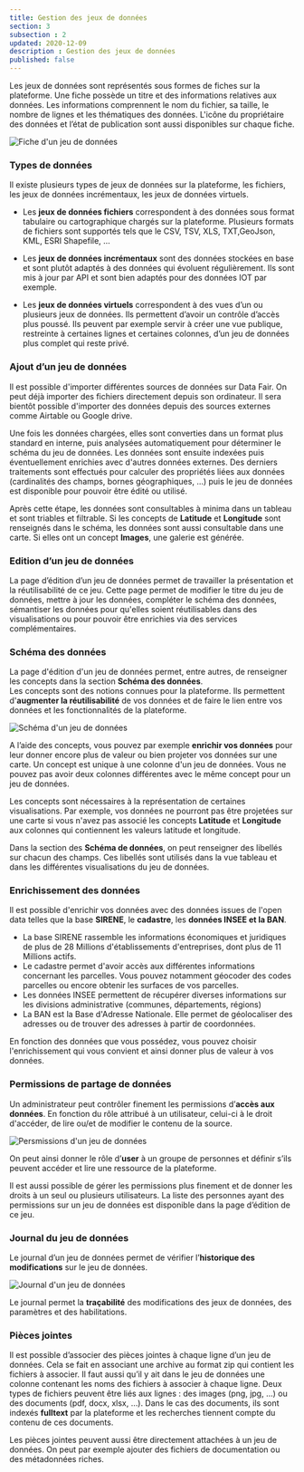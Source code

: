 ```yaml
---
title: Gestion des jeux de données
section: 3
subsection : 2
updated: 2020-12-09
description : Gestion des jeux de données
published: false
---
```


Les jeux de données sont représentés sous formes de fiches sur la plateforme. Une fiche possède un titre et des informations relatives aux données. Les informations comprennent le nom du fichier, sa taille, le nombre de lignes et les thématiques des données. L'icône du propriétaire des données et l’état de publication sont aussi disponibles sur chaque fiche.

![Fiche d'un jeu de données](./images/functional-presentation/jeu-2.jpg)

### Types de données

Il existe plusieurs types de jeux de données sur la plateforme, les fichiers, les jeux de données incrémentaux, les jeux de données virtuels.

* Les **jeux de données fichiers** correspondent à des données sous format tabulaire ou cartographique chargés sur la plateforme. Plusieurs formats de fichiers sont supportés tels que le CSV, TSV, XLS, TXT,GeoJson, KML, ESRI Shapefile, …

* Les **jeux de données incrémentaux** sont des données stockées en base et sont plutôt adaptés à des données qui évoluent régulièrement. Ils sont mis à jour par API et sont bien adaptés pour des données IOT par exemple.

* Les **jeux de données virtuels** correspondent à des vues d’un ou plusieurs jeux de données. Ils permettent d’avoir un contrôle d’accès plus poussé. Ils peuvent par exemple servir à créer une vue publique, restreinte à certaines lignes et certaines colonnes, d’un jeu de données plus complet qui reste privé.

### Ajout d’un jeu de données
Il est possible d'importer différentes sources de données sur Data Fair. On peut déjà importer des fichiers directement depuis son ordinateur. Il sera bientôt possible d'importer des données depuis des sources externes comme Airtable ou Google drive.

Une fois les données chargées, elles sont converties dans un format plus standard en interne, puis analysées automatiquement pour déterminer le schéma du jeu de données. Les données sont ensuite indexées puis éventuellement enrichies avec d'autres données externes. Des derniers traitements sont effectués pour calculer des propriétés liées aux données (cardinalités des champs, bornes géographiques, ...) puis le jeu de données est disponible pour pouvoir être édité ou utilisé.

Après cette étape, les données sont consultables à minima dans un tableau et sont triables et filtrable. Si les concepts de **Latitude** et **Longitude** sont renseignés dans le schéma, les données sont aussi consultable dans une carte. Si elles ont un concept **Images**, une galerie est générée.

### Edition d’un jeu de données

La page d’édition d’un jeu de données permet de travailler la présentation et la réutilisabilité de ce jeu. Cette page permet de modifier le titre du jeu de données, mettre à jour les données, compléter le schéma des données, sémantiser les données pour qu'elles soient réutilisables dans des visualisations ou pour pouvoir être enrichies via des services complémentaires.

### Schéma des données

La page d'édition d'un jeu de données permet, entre autres, de renseigner les concepts dans la section **Schéma des données**.  
Les concepts sont des notions connues pour la plateforme. Ils permettent d'**augmenter la réutilisabilité** de vos données et de faire le lien entre vos données et les fonctionnalités de la plateforme.

![Schéma d'un jeu de données](./images/functional-presentation/schema.jpg)


A l’aide des concepts, vous pouvez par exemple **enrichir vos données** pour leur donner encore plus de valeur ou bien projeter vos données sur une carte.
Un concept est unique à une colonne d'un jeu de données. Vous ne pouvez pas avoir deux colonnes différentes avec le même concept pour un jeu de données.

Les concepts sont nécessaires à la représentation de certaines visualisations. Par exemple, vos données ne pourront pas être projetées sur une carte si vous n'avez pas associé les concepts **Latitude** et **Longitude** aux colonnes qui contiennent les valeurs latitude et longitude.

Dans la section des **Schéma de données**, on peut renseigner des libellés sur chacun des champs. Ces libellés sont utilisés dans la vue tableau et dans les différentes visualisations du jeu de données.

### Enrichissement des données

Il est possible d'enrichir vos données avec des données issues de l'open data telles que la base **SIRENE**, le **cadastre**, les **données INSEE et la BAN**.  
* La base SIRENE rassemble les informations économiques et juridiques de plus de 28 Millions d'établissements d'entreprises, dont plus de 11 Millions actifs.
* Le cadastre permet d'avoir accès aux différentes informations concernant les parcelles. Vous pouvez notamment géocoder des codes parcelles ou encore obtenir les surfaces de vos parcelles.
* Les données INSEE permettent de récupérer diverses informations sur les divisions administrative (communes, départements, régions)
* La BAN est la Base d'Adresse Nationale. Elle permet de géolocaliser des adresses ou de trouver des adresses à partir de coordonnées.

En fonction des données que vous possédez, vous pouvez choisir l'enrichissement qui vous convient et ainsi donner plus de valeur à vos données.

### Permissions de partage de données

Un administrateur peut contrôler finement les permissions d’**accès aux données**. En fonction du rôle attribué à un utilisateur, celui-ci à le droit d'accéder, de lire ou/et de modifier le contenu de la source.

![Persmissions d'un jeu de données](./images/functional-presentation/permissions.jpg)

On peut ainsi donner le rôle d’**user** à un groupe de personnes et définir s’ils peuvent accéder et lire une ressource de la plateforme.

Il est aussi possible de gérer les permissions plus finement et de donner les droits à un seul ou plusieurs utilisateurs. La liste des personnes ayant des permissions sur un jeu de données est disponible dans la page d’édition de ce jeu.

### Journal du jeu de données

Le journal d’un jeu de données permet de vérifier l’**historique des modifications** sur le jeu de données.

![Journal d'un jeu de données](./images/functional-presentation/journal.jpg)

Le journal permet la **traçabilité** des modifications des jeux de données, des paramètres et des habilitations.

### Pièces jointes

Il est possible d’associer des pièces jointes à chaque ligne d’un jeu de données. Cela se fait en associant une archive au format zip qui contient les fichiers à associer. Il faut aussi qu’il y ait dans le jeu de données une colonne contenant les noms des fichiers à associer à chaque ligne. Deux types de fichiers peuvent être liés aux lignes : des images (png, jpg, …) ou des documents (pdf, docx, xlsx, …). Dans le cas des documents, ils sont indexés **fulltext** par la plateforme et les recherches tiennent compte du contenu de ces documents.

Les pièces jointes peuvent aussi être directement attachées à un jeu de données. On peut par exemple ajouter des fichiers de documentation ou des métadonnées riches.
